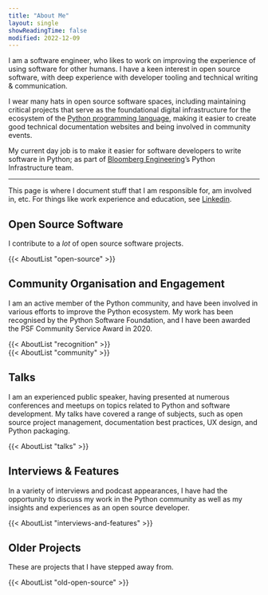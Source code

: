 ```yaml
---
title: "About Me"
layout: single
showReadingTime: false
modified: 2022-12-09
---
```


I am a software engineer, who likes to work on improving the experience of using
software for other humans. I have a keen interest in open source software, with
deep experience with developer tooling and technical writing & communication.

I wear many hats in open source software spaces, including maintaining critical
projects that serve as the foundational digital infrastructure for the ecosystem
of the [Python programming language], making it easier to create good technical
documentation websites and being involved in community events.

My current day job is to make it easier for software developers to write
software in Python; as part of [Bloomberg Engineering]’s Python Infrastructure
team.

[bloomberg engineering]:
  https://www.bloomberg.com/company/values/tech-at-bloomberg/python/
[python programming language]:
  https://en.wikipedia.org/wiki/Python_(programming_language)

---

This page is where I document stuff that I am responsible for, am involved in,
etc. For things like work experience and education, see [Linkedin].

[linkedin]: https://www.linkedin.com/in/pradyunsg/

## Open Source Software

I contribute to a _lot_ of open source software projects.

{{< AboutList "open-source" >}}

## Community Organisation and Engagement

I am an active member of the Python community, and have been involved in
various efforts to improve the Python ecosystem. My work has been recognised
by the Python Software Foundation, and I have been awarded the PSF
Community Service Award in 2020.

{{< AboutList "recognition" >}}  
{{< AboutList "community" >}}

## Talks

I am an experienced public speaker, having presented at numerous conferences and
meetups on topics related to Python and software development. My talks have
covered a range of subjects, such as open source project management,
documentation best practices, UX design, and Python packaging.

{{< AboutList "talks" >}}

## Interviews & Features

In a variety of interviews and podcast appearances, I have had the opportunity
to discuss my work in the Python community as well as my insights and
experiences as an open source developer.

{{< AboutList "interviews-and-features" >}}

## Older Projects

These are projects that I have stepped away from.

{{< AboutList "old-open-source" >}}
